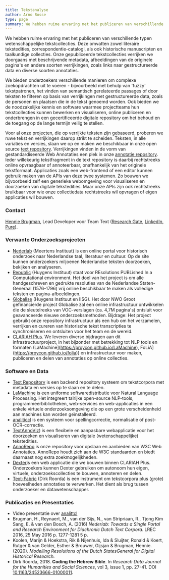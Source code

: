 ```yaml
---
title: Tekstanalyse
author: Arno Bosse
type: page
summary: We hebben ruime ervaring met het publiceren van verschillende typen wetenschappelijke tekstcollecties, zowel literaire tekstedities, correspondentie-catalogi, als ook historische manuscripten en taalkundige collecties.
---
```

We hebben ruime ervaring met het publiceren van verschillende typen wetenschappelijke tekstcollecties. Deze omvatten zowel literaire tekstedities, correspondentie-catalogi, als ook historische manuscripten en taalkundige collecties. Onze gepubliceerde tekstcollecties verrijken we doorgaans met beschrijvende metadata, afbeeldingen van de originele pagina's en andere soorten verrijkingen, zoals links naar gestructureerde data en diverse soorten annotaties.

We bieden onderzoekers verschillende manieren om complexe zoekopdrachten uit te voeren - bijvoorbeeld met behulp van 'fuzzy' tekstpatronen, het vinden van semantisch gerelateerde passages of door teksten te filteren op basis van verrijkingen met gestructureerde data, zoals de personen en plaatsen die in de tekst genoemd worden. Ook bieden we de noodzakelijke kennis en software waarmee projectteams hun tekstcollecties kunnen bewerken en visualiseren, online publiceren en onderbrengen in een gecertificeerde digitale repository om het behoud en de toegang op de lange termijn veilig te stellen.

Voor al onze projecten, die op verrijkte teksten zijn gebaseerd, proberen we ruwe tekst en verrijkingen daarop strikt te scheiden. Teksten, in alle variaties en versies, slaan we op en maken we beschikbaar in onze open source [text repository](https://github.com/knaw-huc/textrepo). Verrijkingen vinden in de vorm van gestandardiseerde Web Annotaties een plek in onze [annotatie repository](https://github.com/knaw-huc/annorepo). Ieder willekeurig tekstfragment in de text repository is daarbij rechtstreeks online opvraagbaar of annoteerbaar, onafhankelijk van het originele tekstformaat. Applicaties zoals een web-frontend of een editor kunnen gebruik maken van de APIs van deze twee systemen. Zo bouwen we bijvoorbeeld zelf een generieke webomgeving voor visualiseren en doorzoeken van digitale tekstedities. Maar onze APIs zijn ook rechtstreeks bruikbaar voor wie onze collectiedata rechtstreeks wil opvragen of eigen applicaties wil bouwen.

### Contact

[Hennie Brugman](mailto:hennie.brugman@di.huc.knaw.nl), Lead Developer voor Team Text ([Research Gate](https://www.researchgate.net/profile/Hennie-Brugman), [LinkedIn](https://nl.linkedin.com/in/hennie-brugman-8327369), [Pure](https://pure.knaw.nl/portal/en/persons/h-brugman)).

### Verwante Onderzoeksprojecten

* [Nederlab](https://www.nederlab.nl) (Meertens Instituut) is een online portal voor historisch onderzoek naar Nederlandse taal, literatuur en cultuur. Op de site kunnen onderzoekers miljoenen Nederlandse teksten doorzoeken, bekijken en analyseren.
* [Republic](https://republic.huygens.knaw.nl) (Huygens Instituut) staat voor REsolutions PUBLished In a Computational environment. Het doel van het project is om alle handgeschreven en gedrukte resoluties van de Nederlandse Staten-Generaal (1576-1796) vrij online beschikbaar te maken als volledige teksten en pagina-afbeeldingen.
* [Globalise](https://globalise.huygens.knaw.nl) (Huygens Instituut en IISG). Het door NWO Groot gefinancierde project Globalise zal een online infrastructuur ontwikkelen die de sleutelreeks van VOC-verslagen (ca. 4,7M pagina's) ontsluit voor geavanceerde nieuwe onderzoeksmethoden. Bijdrage: Het project gebruikt onze repository infrastructuur als een hub om het verzamelen, verrijken en cureren van historische tekst transcripties te synchroniseren en ontsluiten voor het team en de wereld.
* [CLARIAH Plus](https://www.clariah.nl/). We leveren diverse bijdragen aan dit infrastructuurproject, in het bijzonder met betrekking tot NLP tools en formaten (LaMachine](https://proycon.github.io/LaMachine), FoLiA](https://proycon.github.io/folia)) en infrastructuur voor maken, publiceren en delen van annotaties op online collecties.


### Software en Data

* [Text Repository](https://github.com/knaw-huc/textrepo) is een backend repository systeem om tekstcorpora met metadata en versies op te slaan en te delen.
* [LaMachine](https://proycon.github.io/LaMachine) is een uniforme softwaredistributie voor Natural Language Processing. Het integreert talrijke open-source NLP-tools, programmeerbibliotheken, web-services en web-applicaties in een enkele virtuele onderzoeksomgeving die op een grote verscheidenheid aan machines kan worden geïnstalleerd.
* [analiticcl](https://github.com/proycon/analiticcl) is een systeem voor spellingcorrectie, normalisatie of post-OCR-correctie.
* [TextAnnoViz](https://github.com/knaw-huc/textannoviz)) is een flexibele en aanpasbare webapplicatie voor het doorzoeken en visualiseren van digitale (wetenschappelijke) tekstedities.
* [AnnoRepo](https://github.com/knaw-huc/annorepo) is onze repository voor opslaan en aanbieden van W3C Web Annotaties. AnnoRepo houdt zich aan de W3C standaarden en biedt daarnaast nog extra zoekmogelijkheden.
* [Dexter](https://github.com/knaw-huc/Dexter)is een web applicatie die we bouwen binnen CLARIAH Plus. Onderzoekers kunnen Dexter gebruiken om autonoom hun eigen, virtuele, onderzoekscollecties te bouwen, annoteren en delen.
* [Text-Fabric](https://annotation.github.io/text-fabric/tf/index.html) (Dirk Roorda) is een instrument om tekstcorpora plus (grote) hoeveelheden annotaties te verwerken. Het dient als brug tussen onderzoeker en datawetenschapper.

### Publicaties en Presentaties

* Video presentatie over [analittcl](https://diode.zone/w/kkrqA4MocGwxyC3s68Zsq7)
* Brugman, H., Reynaert, M., van der Sijs, N., van Stripriaan, R., Tjong Kim Sang, E. & van den Bosch, A. (2016) _Nederlab: Towards a Single Portal and Research Environment for Diachronic Dutch Text Corpora_. LREC 2016, 25 May 2016 p. 1277-1281 5 p.
* Koolen, Marijn & Hoekstra, Rik & Nijenhuis, Ida & Sluijter, Ronald & Koert, Rutger & van Gelder, Esther & Brouwer, Gijsjan & Brugman, Hennie. (2020). _Modelling Resolutions of the Dutch StatesGeneral for Digital Historical Research._ 
* Dirk Roorda, 2018. **Coding the Hebrew Bible**. In *Research Data Journal for the Humanities and Social Sciences*, vol 3, issue 1, pp. 27-41. DOI [10.1163/24523666-01000011](https://doi.org/10.1163/24523666-01000011).
